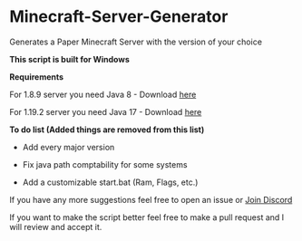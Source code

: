 # Minecraft-Server-Generator
Generates a Paper Minecraft Server with the version of your choice


**This script is built for Windows**

**Requirements**

For 1.8.9 server you need Java 8 - Download [here](https://www.oracle.com/java/technologies/javase/javase8-archive-downloads.html)

For 1.19.2 server you need Java 17 - Download [here](https://www.oracle.com/java/technologies/javase/jdk17-archive-downloads.html)


**To do list (Added things are removed from this list)**

- Add every major version

- Fix java path comptability for some systems

- Add a customizable start.bat (Ram, Flags, etc.)



If you have any more suggestions feel free to open an issue or [Join Discord](https://discord.com/invite/6N63uDVC2G)

If you want to make the script better feel free to make a pull request and I will review and accept it.
